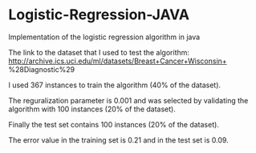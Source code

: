 # Logistic-Regression-JAVA
Implementation of the logistic regression algorithm in java

The link to the dataset that I used to test the algorithm:
http://archive.ics.uci.edu/ml/datasets/Breast+Cancer+Wisconsin+
%28Diagnostic%29

I used 367 instances to train the algorithm (40% of the dataset).

The reguralization parameter is 0.001 and was selected by validating the algorithm with 100 instances (20% of the dataset).

Finally the test set contains 100 instances (20% of the dataset).

The error value in the training set is 0.21 and in the test set is 0.09. 
